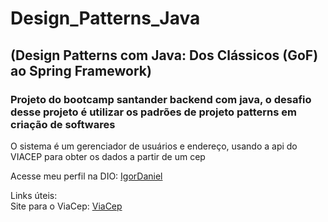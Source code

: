 # Design_Patterns_Java

## (Design Patterns com Java: Dos Clássicos (GoF) ao Spring Framework)


### Projeto do bootcamp santander backend com java, o desafio desse projeto é utilizar os padrões de projeto patterns em criação de softwares


<p> O sistema é um gerenciador de usuários e endereço, usando a api do VIACEP para obter os dados a partir de um cep</p> 
<p>Acesse meu perfil na DIO: <a href="https://web.dio.me/users/igordaniel1903?tab=achievements"> IgorDaniel</a></p>
<p> Links úteis:<br> 
  Site para o ViaCep: <a href= "https://viacep.com.br/"> ViaCep</a>
</p>
